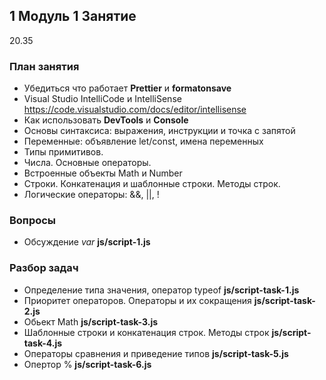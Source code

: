 ## 1 Модуль 1 Занятие

20.35

### План занятия

- Убедиться что работает **Prettier** и **formatonsave**
- Visual Studio IntelliCode и IntelliSense
  https://code.visualstudio.com/docs/editor/intellisense
- Как использовать **DevTools** и **Console**
- Основы синтаксиса: выражения, инструкции и точка с запятой
- Переменные: объявление let/const, имена переменных
- Типы примитивов.
- Числа. Основные операторы.
- Встроенные объекты Math и Number
- Строки. Конкатенация и шаблонные строки. Методы строк.
- Логические операторы: &&, ||, !

### Вопросы

- Обсуждение _var_ **js/script-1.js**

### Разбор задач

- Определение типа значения, оператор typeof **js/script-task-1.js**
- Приоритет операторов. Операторы и их сокращения **js/script-task-2.js**
- Обьект Math **js/script-task-3.js**
- Шаблонные строки и конкатенация строк. Методы строк **js/script-task-4.js**
- Операторы сравнения и приведение типов **js/script-task-5.js**
- Опертор % **js/script-task-6.js**
